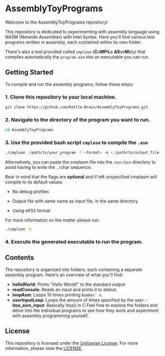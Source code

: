 # AssemblyToyPrograms

Welcome to the AssemblyToyPrograms repository!

This repository is dedicated to experimenting with assembly language using NASM (Netwide Assembler) with Intel Syntax. Here you'll find various test programs written in assembly, each contained within its own folder.

There's also a tool provided called ```cmplasm``` (**C**o**MP**i**L**e **AS**se**M**bly) that compiles automatically the ```program.asm``` into an executable you can run.

## Getting Started

To compile and run the assembly programs, follow these steps:

### 1. Clone this repository to your local machine.

  ```bash
  git clone https://github.com/Rattle-Brain/AssemblyToyPrograms.git
  ```
### 2. Navigate to the directory of the program you want to run.

  ```bash
  cd AssemblyToyPrograms
  ```
### 3. Use the provided bash script `cmplasm` to compile the `.asm`

  ```bash
  ./cmplasm ./path/to/your_program -f <format> -o <./path/to/output_file> -g
  ```

  Alternatively, you can paste the cmplasm file into the `/usr/bin` directory to avoid having to write the `./`char sequence.

  Bear in mind that the flags are **optional** and if left unspecified cmplasm will compile to its default values:
  
  - No debug profiles

  - Output file with same name as input file, in the same directory

  - Using elf32 format
  
  For more information on the matter please run:

  ```bash
  ./cmplasm -h
  ```

### 4. Execute the generated executable to run the program.

## Contents

The repository is organized into folders, each containing a separate assembly program. Here's an overview of what you'll find:

- **helloWorld**: Prints "Hello World!" to the standard output
- **readConsole**: Reads an input and prints it to stdout.
- **loopAsm**: Loops 10 times printing ```Number: n```.
- **userInputLoop**: Loops the amount of times specified by the user.
-**itoa_asm_input**: Basically itoa() in *C*
Feel free to explore the folders and delve into the individual programs to see how they work and experiment with assembly programming yourself.

## License

This repository is licensed under the [Unlicense License](LICENSE). For more information, please view the [LICENSE](LICENSE).

